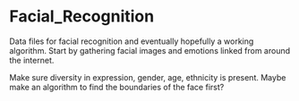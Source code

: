 # Facial_Recognition
Data files for facial recognition and eventually hopefully a working algorithm.
Start by gathering facial images and emotions linked from around the internet. 

Make sure diversity in expression, gender, age, ethnicity is present.
Maybe make an algorithm to find the boundaries of the face first?
